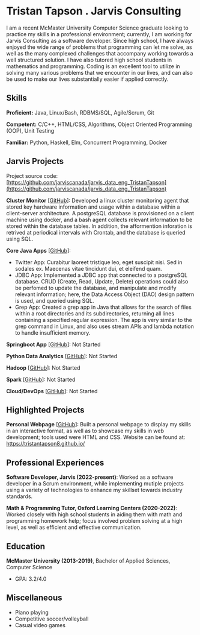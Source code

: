 # Tristan Tapson . Jarvis Consulting

I am a recent McMaster University Computer Science graduate looking to practice my skills in a professional environment; currently, I am working for Jarvis Consulting as a software developer. Since high school, I have always enjoyed the wide range of problems that programming can let me solve, as well as the many complexed challenges that accompany working towards a well structured solution. I have also tutored high school students in mathematics and programming. Coding is an excellent tool to utilize in solving many various problems that we encounter in our lives, and can also be used to make our lives substantially easier if applied correctly.

## Skills

**Proficient:** Java, Linux/Bash, RDBMS/SQL, Agile/Scrum, Git

**Competent:** C/C++, HTML/CSS, Algorithms, Object Oriented Programming (OOP), Unit Testing

**Familiar:** Python, Haskell, Elm, Concurrent Programming, Docker

## Jarvis Projects

Project source code: [https://github.com/jarviscanada/jarvis_data_eng_TristanTapson](https://github.com/jarviscanada/jarvis_data_eng_TristanTapson)


**Cluster Monitor** [[GitHub](https://github.com/jarviscanada/jarvis_data_eng_TristanTapson/tree/master/linux_sql)]: Developed a linux cluster monitoring agent that stored key hardware information and usage within a database within a client-server architecture. A postgreSQL database is provisioned on a client machine using docker, and a bash agent collects relevant information to be stored within the database tables. In addition, the afformention inforation is retrived at periodical intervals with Crontab, and the database is queried using SQL.

**Core Java Apps** [[GitHub](https://github.com/jarviscanada/jarvis_data_eng_TristanTapson/tree/master/core_java)]:
      
  - Twitter App: Curabitur laoreet tristique leo, eget suscipit nisi. Sed in sodales ex. Maecenas vitae tincidunt dui, et eleifend quam.
  - JDBC App: Implemented a JDBC app that connected to a postgreSQL database. CRUD (Create, Read, Update, Delete) operations could also be perfomed to update the database, and manipulate and modify relevant information; here, the Data Access Object (DAO) design pattern is used, and queried using SQL.
  - Grep App: Created a grep app in Java that allows for the search of files within a root directories and its subdirectories, returning all lines containing a specified regular expression. The app is very similar to the grep command in Linux, and also uses stream APIs and lambda notation to handle insufficient memory.

**Springboot App** [[GitHub](https://github.com/jarviscanada/jarvis_data_eng_TristanTapson/tree/master/springboot)]: Not Started

**Python Data Analytics** [[GitHub](https://github.com/jarviscanada/jarvis_data_eng_TristanTapson/tree/master/python_data_anlytics)]: Not Started

**Hadoop** [[GitHub](https://github.com/jarviscanada/jarvis_data_eng_TristanTapson/tree/master/hadoop)]: Not Started

**Spark** [[GitHub](https://github.com/jarviscanada/jarvis_data_eng_TristanTapson/tree/master/spark)]: Not Started

**Cloud/DevOps** [[GitHub](https://github.com/jarviscanada/jarvis_data_eng_TristanTapson/tree/master/cloud_devops)]: Not Started


## Highlighted Projects
**Personal Webpage** [[GitHub](https://github.com/tristantapson8/tristantapson8.github.io)]: Built a personal webpage to display my skills in an interactive format, as well as to showcase my skills in web development; tools used were HTML and CSS. Website can be found at: https://tristantapson8.github.io/


## Professional Experiences

**Software Developer, Jarvis (2022-present)**: Worked as a software developer in a Scrum environment, while implementing mutiple projects using a variety of technologies to enhance my skillset towards industry standards.

**Math & Programming Tutor, Oxford Learning Centers (2020-2022)**: Worked closely with high school students in aiding them with math and programming homework help; focus involved problem solving at a high level, as well as efficient and effective communication.


## Education
**McMaster University (2013-2019)**, Bachelor of Applied Sciences, Computer Science
- GPA: 3.2/4.0


## Miscellaneous
- Piano playing
- Competitive soccer/volleyball
- Casual video games